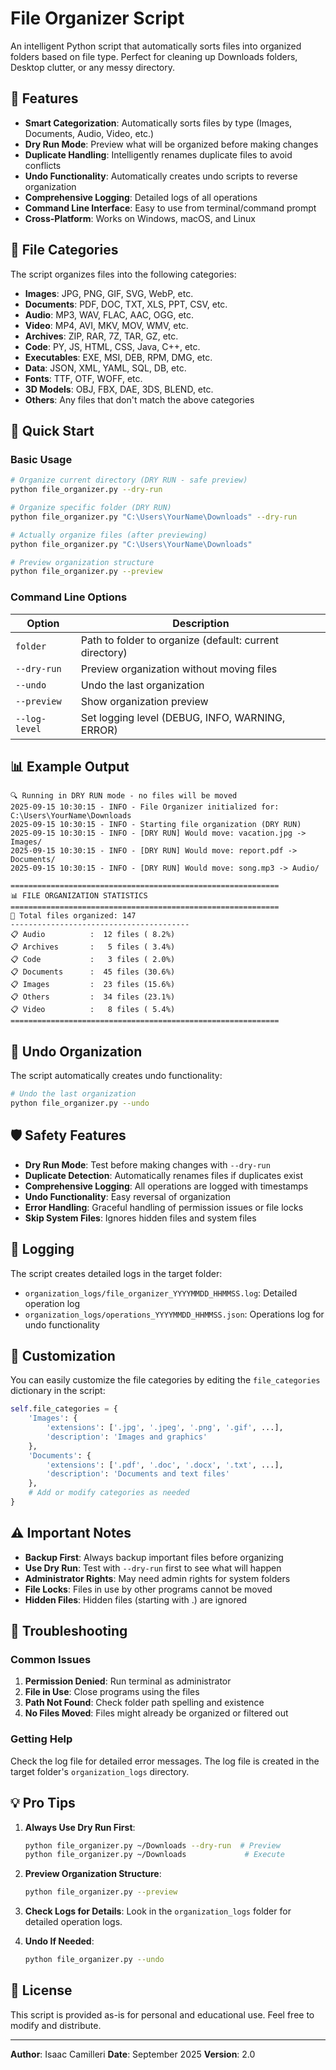 # File Organizer Script

An intelligent Python script that automatically sorts files into organized folders based on file type. Perfect for cleaning up Downloads folders, Desktop clutter, or any messy directory.

## 🌟 Features

- **Smart Categorization**: Automatically sorts files by type (Images, Documents, Audio, Video, etc.)
- **Dry Run Mode**: Preview what will be organized before making changes
- **Duplicate Handling**: Intelligently renames duplicate files to avoid conflicts
- **Undo Functionality**: Automatically creates undo scripts to reverse organization
- **Comprehensive Logging**: Detailed logs of all operations
- **Command Line Interface**: Easy to use from terminal/command prompt
- **Cross-Platform**: Works on Windows, macOS, and Linux

## 📁 File Categories

The script organizes files into the following categories:

- **Images**: JPG, PNG, GIF, SVG, WebP, etc.
- **Documents**: PDF, DOC, TXT, XLS, PPT, CSV, etc.
- **Audio**: MP3, WAV, FLAC, AAC, OGG, etc.
- **Video**: MP4, AVI, MKV, MOV, WMV, etc.
- **Archives**: ZIP, RAR, 7Z, TAR, GZ, etc.
- **Code**: PY, JS, HTML, CSS, Java, C++, etc.
- **Executables**: EXE, MSI, DEB, RPM, DMG, etc.
- **Data**: JSON, XML, YAML, SQL, DB, etc.
- **Fonts**: TTF, OTF, WOFF, etc.
- **3D Models**: OBJ, FBX, DAE, 3DS, BLEND, etc.
- **Others**: Any files that don't match the above categories

## 🚀 Quick Start

### Basic Usage

```bash
# Organize current directory (DRY RUN - safe preview)
python file_organizer.py --dry-run

# Organize specific folder (DRY RUN)
python file_organizer.py "C:\Users\YourName\Downloads" --dry-run

# Actually organize files (after previewing)
python file_organizer.py "C:\Users\YourName\Downloads"

# Preview organization structure
python file_organizer.py --preview
```

### Command Line Options

| Option          | Description                                             |
| --------------- | ------------------------------------------------------- |
| `folder`      | Path to folder to organize (default: current directory) |
| `--dry-run`   | Preview organization without moving files               |
| `--undo`      | Undo the last organization                              |
| `--preview`   | Show organization preview                               |
| `--log-level` | Set logging level (DEBUG, INFO, WARNING, ERROR)         |

## 📊 Example Output

```
🔍 Running in DRY RUN mode - no files will be moved
2025-09-15 10:30:15 - INFO - File Organizer initialized for: C:\Users\YourName\Downloads
2025-09-15 10:30:15 - INFO - Starting file organization (DRY RUN)
2025-09-15 10:30:15 - INFO - [DRY RUN] Would move: vacation.jpg -> Images/
2025-09-15 10:30:15 - INFO - [DRY RUN] Would move: report.pdf -> Documents/
2025-09-15 10:30:15 - INFO - [DRY RUN] Would move: song.mp3 -> Audio/

============================================================
📊 FILE ORGANIZATION STATISTICS
============================================================
📁 Total files organized: 147
----------------------------------------
📋 Audio          :  12 files ( 8.2%)
📋 Archives       :   5 files ( 3.4%)
📋 Code           :   3 files ( 2.0%)
📋 Documents      :  45 files (30.6%)
📋 Images         :  23 files (15.6%)
📋 Others         :  34 files (23.1%)
📋 Video          :   8 files ( 5.4%)
============================================================
```

## 🔄 Undo Organization

The script automatically creates undo functionality:

```bash
# Undo the last organization
python file_organizer.py --undo
```

## 🛡️ Safety Features

- **Dry Run Mode**: Test before making changes with `--dry-run`
- **Duplicate Detection**: Automatically renames files if duplicates exist
- **Comprehensive Logging**: All operations are logged with timestamps
- **Undo Functionality**: Easy reversal of organization
- **Error Handling**: Graceful handling of permission issues or file locks
- **Skip System Files**: Ignores hidden files and system files

## 📝 Logging

The script creates detailed logs in the target folder:

- `organization_logs/file_organizer_YYYYMMDD_HHMMSS.log`: Detailed operation log
- `organization_logs/operations_YYYYMMDD_HHMMSS.json`: Operations log for undo functionality

## 🔧 Customization

You can easily customize the file categories by editing the `file_categories` dictionary in the script:

```python
self.file_categories = {
    'Images': {
        'extensions': ['.jpg', '.jpeg', '.png', '.gif', ...],
        'description': 'Images and graphics'
    },
    'Documents': {
        'extensions': ['.pdf', '.doc', '.docx', '.txt', ...],
        'description': 'Documents and text files'
    },
    # Add or modify categories as needed
}
```

## ⚠️ Important Notes

- **Backup First**: Always backup important files before organizing
- **Use Dry Run**: Test with `--dry-run` first to see what will happen
- **Administrator Rights**: May need admin rights for system folders
- **File Locks**: Files in use by other programs cannot be moved
- **Hidden Files**: Hidden files (starting with .) are ignored

## 🐛 Troubleshooting

### Common Issues

1. **Permission Denied**: Run terminal as administrator
2. **File in Use**: Close programs using the files
3. **Path Not Found**: Check folder path spelling and existence
4. **No Files Moved**: Files might already be organized or filtered out

### Getting Help

Check the log file for detailed error messages. The log file is created in the target folder's `organization_logs` directory.

## 💡 Pro Tips

1. **Always Use Dry Run First**:

   ```bash
   python file_organizer.py ~/Downloads --dry-run  # Preview
   python file_organizer.py ~/Downloads             # Execute
   ```
2. **Preview Organization Structure**:

   ```bash
   python file_organizer.py --preview
   ```
3. **Check Logs for Details**:
   Look in the `organization_logs` folder for detailed operation logs.
4. **Undo If Needed**:

   ```bash
   python file_organizer.py --undo
   ```

## 📄 License

This script is provided as-is for personal and educational use. Feel free to modify and distribute.

---

**Author**: Isaac Camilleri
**Date**: September 2025
**Version**: 2.0

